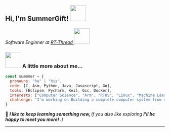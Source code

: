 <h2> Hi, I'm SummerGift! <img src="https://media.giphy.com/media/mGcNjsfWAjY5AEZNw6/giphy.gif" width="50"></h2>
<p><em>Software Enginner at  <a href="https://www.rt-thread.org/">RT-Thread  </a> <img src="https://media.giphy.com/media/fYSnHlufseco8Fh93Z/giphy.gif" width="50">
</em></p>

### <img src="https://media.giphy.com/media/VgCDAzcKvsR6OM0uWg/giphy.gif" width="50"> A little more about me...  

```javascript
const summmer = {
  pronouns: "he" | "his",
  code: [C, Asm, Python, Java, Javascript, Go],
  tools: [Eclipse, Pycharm, Keil, Gcc, Docker],
  interests: ["Computer Science", "Arm", "RTOS", "Linux", "Machine Learning"],
  challenge: "I'm working on Building a complete computer system from scratch."
}
```

🤣 <em><b>I like to keep learning something new, </b> If you also like exploring  <b> I'll be happy to meet you more!</b> :)</em>

---
